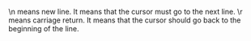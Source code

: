 \n means new line. It means that the cursor must go to the next line. \r means carriage return. It means that the cursor should go back to the beginning of the line.
